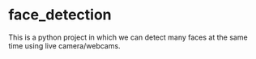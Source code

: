 # face_detection
This is a python project in which we can detect many faces at the same time using live camera/webcams.
